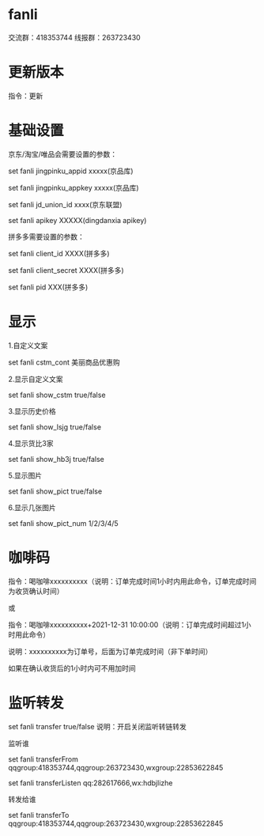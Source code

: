 # fanli

交流群：418353744 线报群：263723430

# 更新版本

指令：更新

# 基础设置

京东/淘宝/唯品会需要设置的参数：

set fanli jingpinku_appid xxxxx(京品库)

set fanli jingpinku_appkey xxxxx(京品库)

set fanli jd_union_id xxxx(京东联盟)

set fanli apikey XXXXX(dingdanxia apikey)

拼多多需要设置的参数：

set fanli client_id XXXX(拼多多)

set fanli client_secret XXXX(拼多多)

set fanli pid XXX(拼多多)

# 显示

1.自定义文案

set fanli cstm_cont    美丽商品优惠购

2.显示自定义文案

set fanli show_cstm  true/false

3.显示历史价格

set fanli show_lsjg    true/false 

4.显示货比3家

set fanli show_hb3j    true/false

5.显示图片

set fanli show_pict    true/false

6.显示几张图片

set fanli show_pict_num 1/2/3/4/5 

# 咖啡码

指令：喝咖啡xxxxxxxxxx（说明：订单完成时间1小时内用此命令，订单完成时间为收货确认时间）

或

指令：喝咖啡xxxxxxxxxx+2021-12-31 10:00:00（说明：订单完成时间超过1小时用此命令）

说明：xxxxxxxxxx为订单号，后面为订单完成时间（非下单时间）

如果在确认收货后的1小时内可不用加时间

# 监听转发

set fanli transfer true/false 说明：开启关闭监听转链转发

监听谁

set fanli transferFrom qqgroup:418353744,qqgroup:263723430,wxgroup:22853622845

set fanli transferListen qq:282617666,wx:hdbjlizhe

转发给谁

set fanli transferTo qqgroup:418353744,qqgroup:263723430,wxgroup:22853622845
